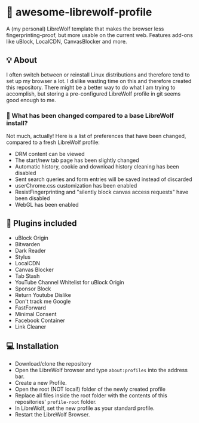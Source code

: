 # 🐺 awesome-librewolf-profile

A (my personal) LibreWolf template that makes the browser less fingerprinting-proof, but more usable on the current web. Features add-ons like uBlock, LocalCDN, CanvasBlocker and more.

## 💡 About

I often switch between or reinstall Linux distributions and therefore tend to set up my browser a lot. I dislike wasting time on this and therefore created this repository. There might be a better way to do what I am trying to accomplish, but storing a pre-configured LibreWolf profile in git seems good enough to me.

### 💭 What has been changed compared to a base LibreWolf install?

Not much, actually! Here is a list of preferences that have been changed, compared to a fresh LibreWolf profile:
* DRM content can be viewed
* The start/new tab page has been slightly changed
* Automatic history, cookie and download history cleaning has been disabled
* Sent search queries and form entries will be saved instead of discarded
* userChrome.css customization has been enabled 
* ResistFingerprinting and "silently block canvas access requests" have been disabled
* WebGL has been enabled

## 🧩 Plugins included

* uBlock Origin
* Bitwarden
* Dark Reader
* Stylus
* LocalCDN
* Canvas Blocker
* Tab Stash
* YouTube Channel Whitelist for uBlock Origin
* Sponsor Block
* Return Youtube Dislike
* Don't track me Google
* FastForward
* Minimal Consent
* Facebook Container
* Link Cleaner

## 💻 Installation

* Download/clone the repository
* Open the LibreWolf browser and type `about:profiles` into the address bar.
* Create a new Profile.
* Open the root (NOT local!) folder of the newly created profile
* Replace all files inside the root folder with the contents of this repositories' `profile-root` folder.
* In LibreWolf, set the new profile as your standard profile.
* Restart the LibreWolf Browser.
